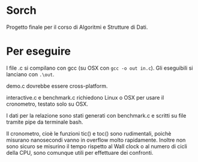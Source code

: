# Sorch
Progetto finale per il corso di Algoritmi e Strutture di Dati.

# Per eseguire
I file .c si compilano con gcc (su OSX con `gcc -o out in.c`). Gli eseguibili si lanciano con `.\out`.

demo.c dovrebbe essere cross-platform.

interactive.c e benchmark.c richiedono Linux o OSX per usare il cronometro, testato solo su OSX.

I dati per la relazione sono stati generati con benchmark.c e scritti su file tramite pipe da terminale bash.

Il cronometro, cioè le funzioni tic() e toc() sono rudimentali, poichè misurano nanosecondi vanno in overflow molto rapidamente.
Inoltre non sono sicuro se misurino il tempo rispetto al Wall clock o al numero di cicli della CPU, sono comunque utili per 
effettuare dei confronti.
